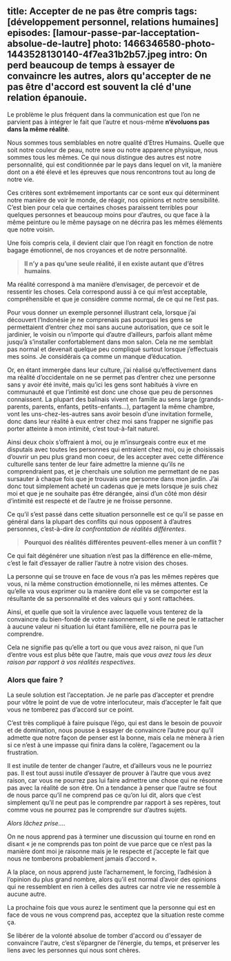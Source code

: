 title: Accepter de ne pas être compris
tags: [développement personnel, relations humaines]
episodes: [lamour-passe-par-lacceptation-absolue-de-lautre]
photo: 1466346580-photo-1443528130140-4f7ea31b2b57.jpeg
intro: On perd beaucoup de temps à essayer de convaincre les autres, alors qu'accepter de ne pas être d'accord est souvent la clé d'une relation épanouie.
---
Le problème le plus fréquent dans la communication est que l’on ne parvient pas à intégrer le fait que l’autre et nous-même **n’évoluons pas dans la même réalité**.

Nous sommes tous semblables en notre qualité d’Etres Humains. Quelle que soit notre couleur de peau, notre sexe ou notre apparence physique, nous sommes tous les mêmes. Ce qui nous distingue des autres est notre personnalité, qui est conditionnée par le pays dans lequel on vit, la manière dont on a été élevé et les épreuves que nous rencontrons tout au long de notre vie.

Ces critères sont extrêmement importants car ce sont eux qui déterminent notre manière de voir le monde, de réagir, nos opinions et notre sensibilité. C’est bien pour cela que certaines choses paraissent terribles pour quelques personnes et beaucoup moins pour d’autres, ou que face à la même peinture ou le même paysage on ne décrira pas les mêmes éléments que notre voisin.

Une fois compris cela, il devient clair que l’on réagit en fonction de notre bagage émotionnel, de nos croyances et de notre personnalité.

>**Il n’y a pas qu’une seule réalité, il en existe autant que d’êtres humains**.

Ma réalité correspond à ma manière d’envisager, de percevoir et de ressentir les choses. Cela correspond aussi à ce qui m’est acceptable, compréhensible et que je considère comme normal, de ce qui ne l’est pas. 

Pour vous donner un exemple personnel illustrant cela, lorsque j’ai découvert l’Indonésie je ne comprenais pas pourquoi les gens se permettaient d’entrer chez moi sans aucune autorisation, que ce soit le jardinier, le voisin ou n’importe qui d’autre d’ailleurs, parfois allant même jusqu’à s’installer confortablement dans mon salon. Cela ne me semblait pas normal et devenait quelque peu compliqué surtout lorsque j’effectuais mes soins. Je considérais ça comme un manque d’éducation.

Or, en étant immergée dans leur culture, j’ai réalisé qu’effectivement dans ma réalité d’occidentale on ne se permet pas d’entrer chez une personne sans y avoir été invité, mais qu’ici les gens sont habitués à vivre en communauté et que l’intimité est donc une chose que peu de personnes connaissent. La plupart des balinais vivent en famille au sens large (grands-parents, parents, enfants, petits-enfants…), partagent la même chambre, vont les uns-chez-les-autres sans avoir besoin d’une invitation formelle, donc dans leur réalité à eux entrer chez moi sans frapper ne signifie pas porter atteinte à mon intimité, c’est tout-à-fait naturel.

Ainsi deux choix s’offraient à moi, ou je m’insurgeais contre eux et me disputais avec toutes les personnes qui entraient chez moi, ou je choisissais d’ouvrir un peu plus grand mon coeur, de les accepter avec cette différence culturelle sans tenter de leur faire admettre la mienne qu’ils ne comprendraient pas, et je cherchais une solution me permettant de ne pas sursauter à chaque fois que je trouvais une personne dans mon jardin. J’ai donc tout simplement acheté un cadenas que je mets lorsque je suis chez moi et que je ne souhaite pas être dérangée, ainsi d’un côté mon désir d’intimité est respecté et de l’autre je ne froisse personne.

Ce qu’il s’est passé dans cette situation personnelle est ce qu’il se passe en général dans la plupart des conflits qui nous opposent à d’autres personnes, c’est-à-dire *la confrontation de réalités différentes*.

>**Pourquoi des réalités différentes peuvent-elles mener à un conflit ?**

Ce qui fait dégénérer une situation n’est pas la différence en elle-même, c’est le fait d’essayer de rallier l’autre à notre vision des choses.

La personne qui se trouve en face de vous n’a pas les mêmes repères que vous, ni la même construction émotionnelle, ni les mêmes attentes. Ce qu’elle va vous exprimer ou la manière dont elle va se comporter est la résultante de sa personnalité et des valeurs qui y sont rattachées.

Ainsi, et quelle que soit la virulence avec laquelle vous tenterez de la convaincre du bien-fondé de votre raisonnement, si elle ne peut le rattacher à aucune valeur ni situation lui étant familière, elle ne pourra pas le comprendre. 

Cela ne signifie pas qu’elle a tort ou que vous avez raison, ni que l’un d’entre vous est plus bête que l’autre, mais que *vous avez tous les deux raison par rapport à vos réalités respectives*.

### Alors que faire ?

La seule solution est l’acceptation. Je ne parle pas d’accepter et prendre pour vôtre le point de vue de votre interlocuteur, mais d’accepter le fait que vous ne tomberez pas d’accord sur ce point.

C’est très compliqué à faire puisque l’égo, qui est dans le besoin de pouvoir et de domination, nous pousse à essayer de convaincre l’autre pour qu’il admette que notre façon de penser est la bonne, mais cela ne mènera à rien si ce n’est à une impasse qui finira dans la colère, l’agacement ou la frustration.

Il est inutile de tenter de changer l’autre, et d’ailleurs vous ne le pourriez pas. Il est tout aussi inutile d’essayer de prouver à l’autre que vous avez raison, car vous ne pourrez pas lui faire admettre une chose qui ne résonne pas avec la réalité de son être. On a tendance à penser que l’autre se fout de nous parce qu’il ne comprend pas ce qu’on lui dit, alors que c’est simplement qu’il ne peut pas le comprendre par rapport à ses repères, tout comme vous ne pourrez pas le comprendre sur d’autres sujets.

*Alors lâchez prise….* 

On ne nous apprend pas à terminer une discussion qui tourne en rond en disant « je ne comprends pas ton point de vue parce que ce n’est pas la manière dont moi je raisonne mais je le respecte et j’accepte le fait que nous ne tomberons probablement jamais d’accord ». 

A la place, on nous apprend juste l’acharnement, le forcing, l’adhésion à l’opinion du plus grand nombre, alors qu’il est normal d’avoir des opinions qui ne ressemblent en rien à celles des autres car notre vie ne ressemble à aucune autre.

La prochaine fois que vous aurez le sentiment que la personne qui est en face de vous ne vous comprend pas, acceptez que la situation reste comme ça. 

Se libérer de la volonté absolue de tomber d'accord ou d'essayer de convaincre l'autre, c’est s’épargner de l’énergie, du temps, et préserver les liens avec les personnes qui nous sont chères.
